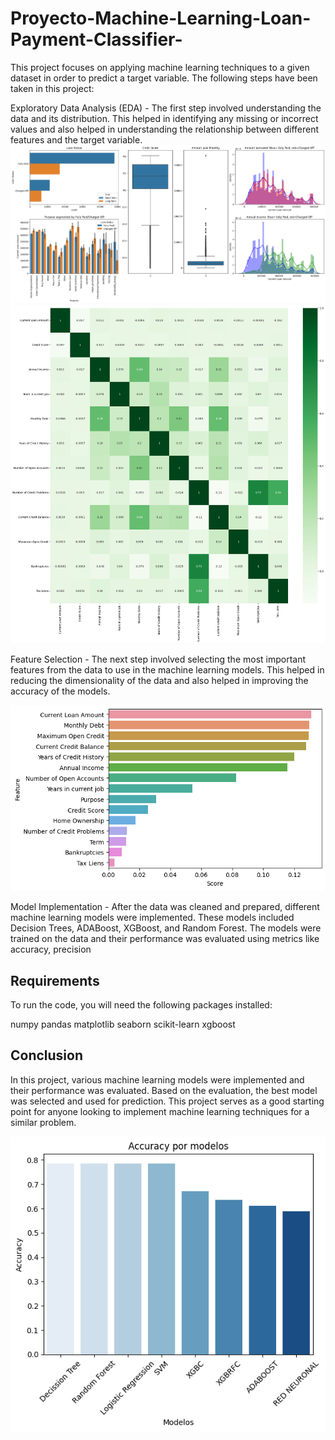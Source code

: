 # Proyecto-Machine-Learning-Loan-Payment-Classifier-

This project focuses on applying machine learning techniques to a given dataset in order to predict a target variable. The following steps have been taken in this project:

Exploratory Data Analysis (EDA) - The first step involved understanding the data and its distribution. This helped in identifying any missing or incorrect values and also helped in understanding the relationship between different features and the target variable.
![EDA](https://github.com/Pandelo0398/Proyecto-Machine-Learning-Loan-Payment-Classifier-/blob/main/Imagenes/Proyecto%20ML.png)
![Correlation Matrix](https://github.com/Pandelo0398/Proyecto-Machine-Learning-Loan-Payment-Classifier-/blob/main/Imagenes/Matrizorr.png)

Feature Selection - The next step involved selecting the most important features from the data to use in the machine learning models. This helped in reducing the dimensionality of the data and also helped in improving the accuracy of the models.

![Features](https://github.com/Pandelo0398/Proyecto-Machine-Learning-Loan-Payment-Classifier-/blob/main/Imagenes/Best%20Feature.png)


Model Implementation - After the data was cleaned and prepared, different machine learning models were implemented. These models included Decision Trees, ADABoost, XGBoost, and Random Forest. The models were trained on the data and their performance was evaluated using metrics like accuracy, precision



## Requirements

To run the code, you will need the following packages installed:

numpy
pandas
matplotlib
seaborn
scikit-learn
xgboost



## Conclusion

In this project, various machine learning models were implemented and their performance was evaluated. Based on the evaluation, the best model was selected and used for prediction. This project serves as a good starting point for anyone looking to implement machine learning techniques for a similar problem.


![Best Models](https://github.com/Pandelo0398/Proyecto-Machine-Learning-Loan-Payment-Classifier-/blob/main/Imagenes/Best%20Models.png)
